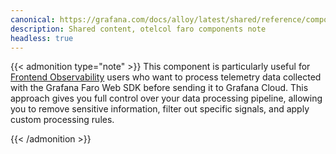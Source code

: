 ```yaml
---
canonical: https://grafana.com/docs/alloy/latest/shared/reference/components/otelcol-faro-component-not/
description: Shared content, otelcol faro components note
headless: true
---
```


{{< admonition type="note" >}}
This component is particularly useful for [Frontend Observability][frontend-observability] users who want to process telemetry data collected with the Grafana Faro Web SDK before sending it to Grafana Cloud. This approach gives you full control over your data processing pipeline, allowing you to remove sensitive information, filter out specific signals, and apply custom processing rules.

[frontend-observability]: https://grafana.com/docs/grafana-cloud/monitor-applications/frontend-observability/
{{< /admonition >}}